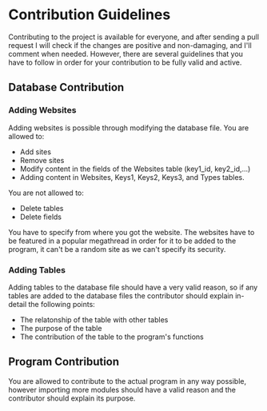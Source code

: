 # Contribution Guidelines
Contributing to the project is available for everyone, and after sending a pull request I will check if the changes are positive and non-damaging, and I'll comment when needed.
However, there are several guidelines that you have to follow in order for your contribution to be fully valid and active.

## Database Contribution
### Adding Websites
Adding websites is possible through modifying the database file. You are allowed to:
- Add sites
- Remove sites
- Modify content in the fields of the Websites table (key1_id, key2_id,...)
- Adding content in Websites, Keys1, Keys2, Keys3, and Types tables.

You are not allowed to:
- Delete tables
- Delete fields

You have to specify from where you got the website. The websites have to be featured in a popular megathread in order for it to be added to the program, it can't be a random site as we can't specify its security.

### Adding Tables
Adding tables to the database file should have a very valid reason, so if any tables are added to the database files the contributor should explain in-detail the following points:
- The relatonship of the table with other tables
- The purpose of the table
- The contribution of the table to the program's functions


## Program Contribution
You are allowed to contribute to the actual program in any way possible, however importing more modules should have a valid reason and the contributor should explain its purpose.
